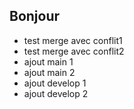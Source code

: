 ## Bonjour
* test merge avec conflit1
* test merge avec conflit2
* ajout main 1
* ajout main 2
* ajout develop 1
* ajout develop 2

